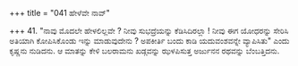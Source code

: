 +++
title = "041 ಹೇಳೆವೇ ನಾವ್"

+++
41. "ನಾವು ಮೊದಲೇ ಹೇಳಲಿಲ್ಲವೇ ? ನೀವು ಸುಭದ್ರೆಯನ್ನು ಕೆಡಿಸಿದಿರಲ್ಲಾ ! ನೀವು ಈಗ ಯೋಧರನ್ನು ಸೇರಿಸಿ ಅತಿಯಾಗಿ ಕೋಪಿಸಿಕೊಂಡು ಇನ್ನು ಮಾಡುವುದೇನು ? ಅಪಕೀರ್ತಿ ಬಂದು ಕಾಡಿ ಯದುವಂಶವನ್ನೇ ವ್ಯಾಪಿಸಿತು" ಎಂದು ಕೃಷ್ಣನು ನುಡಿದನು. ಆ ಮಾತನ್ನು ಕೇಳಿ ಬಲರಾಮನು ಖಡ್ಗವನ್ನು ಝಳಪಿಸುತ್ತ ಅರ್ಜುನನ ರಥವನ್ನು ಬೆಂಬತ್ತಿದನು.
